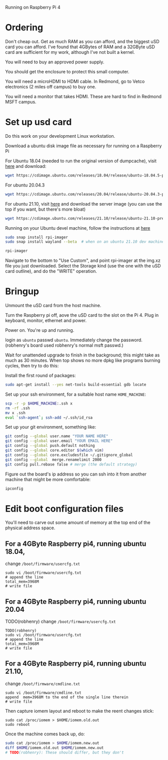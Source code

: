 Running on Raspberry Pi 4

# Ordering
Don't cheap out.
Get as much RAM as you can afford,
and the biggest uSD card you can afford.
I've found that 4GBytes of RAM and a 32GByte uSD card are sufficient
for my work, although I've not built a kernel.

You will need to buy an approved power supply.

You should get the enclosure to protect this small computer.

You will need a microHDMI to HDMI cable.  In Redmond,
go to Vetco electronics (2 miles off campus) to buy one.

You will need a monitor that takes HDMI.
These are hard to find in Redmond MSFT campus.

# Set up usd card
Do this work on your development Linux workstation.

Download a ubuntu disk image file as necessary for running on a Raspberry Pi

For Ubuntu 18.04 (needed to run the original version of dumpcache),
visit [here](https://cdimage.ubuntu.com/releases/18.04/release/)
and download:
```bash
wget https://cdimage.ubuntu.com/releases/18.04/release/ubuntu-18.04.5-preinstalled-server-arm64+raspi4.img.xz
```

For ubuntu 20.04.3
```bash
wget https://cdimage.ubuntu.com/releases/20.04/release/ubuntu-20.04.3-preinstalled-server-arm64+raspi.img.xz

```

For ubuntu 21.10,
visit [here](https://ubuntu.com/download/raspberry-pi)
and download the server image (you can use the top if you want,
but there's more bloat)
```bash
wget https://cdimage.ubuntu.com/releases/21.10/release/ubuntu-21.10-preinstalled-server-arm64+raspi.img.xz
```

Running on your Ubuntu devel machine,
follow the instructions at
[here](https://ubuntu.com/tutorials/how-to-install-ubuntu-desktop-on-raspberry-pi-4#1-overview)
```bash
sudo snap install rpi-imager
sudo snap install wayland --beta  # when on an ubuntu 21.10 dev machine

rpi-imager

```
Navigate to the bottom to "Use Custom",
and point rpi-imager at the img.xz file you just downloaded.
Select the Storage kind (use the one with the uSD card outline),
and do the "WRITE" operation.

# Bringup
Unmount the uSD card from the host machine.

Turn the Raspberry pi off, aove the uSD card to the slot on the Pi 4.
Plug in keyboard, monitor, ethernet and power.

Power on.  You're up and running.

login as `ubuntu` passwd `ubuntu`.  Immediately change the password.
(robhenry's board used robhenry's normal msft passwd.)

Wait for unattended upgrade to finish in the background;
this might take as much as 30 minutes.
When top shows no more dpkg like programs burning cycles, then try to do this:

Install the first round of packages:
``` bash
sudo apt-get install --yes net-tools build-essential gdb locate
```

Set up your ssh environment, for a suitable host name `HOME_MACHINE`:
``` bash
scp -r -p $HOME_MACHINE:.ssh x
rm -rf .ssh
mv x .ssh
eval `ssh-agent`; ssh-add ~/.ssh/id_rsa
```

Set up your git environment, something like:
```bash
git config --global user.name "YOUR NAME HERE"
git config --global user.email "YOUR EMAIL HERE"
git config --global push.default nothing
git config --global core.editor $(which vim)
git config --global core.excludesfile ~/.gitignore_global
git config --global  merge.renamelimit 2000
git config pull.rebase false # merge (the default strategy)
```

Figure out the board's ip address so you can ssh into it from
another machine that might be more comfortable:
``` bash
ipconfig
```

# Edit boot configuration files
You'll need to carve out some amount of memory at the top end
of the physical address space.

## For a 4GByte Raspberry pi4, running ubuntu 18.04,
change `/boot/firmware/usercfg.txt`
```
sudo vi /boot/firmware/usercfg.txt
# append the line
total_mem=3968M
# write file
```

## For a 4GByte Raspberry pi4, running ubuntu 20.04
TODO(robhenry)
change `/boot/firmware/usercfg.txt`
```
TODO(robhenry)
sudo vi /boot/firmware/usercfg.txt
# append the line
total_mem=3968M
# write file
```

## For a 4GByte Raspberry pi4, running ubuntu 21.10,
change `/boot/firmware/cmdline.txt`
```
sudo vi /boot/firmware/cmdline.txt
append  mem=3968M to the end of the single line therein
# write file
```

Then capture iomem layout and reboot
to make the reent changes stick:
```
sudo cat /proc/iomem > $HOME/iomem.old.out
sudo reboot
```
Once the machine comes back up, do:
```bash
sudo cat /proc/iomem > $HOME/iomem.new.out
diff $HOME/iomem.old.out $HOME/iomem.new.out
# TODO(robhenry): These should differ, but they don't
```
